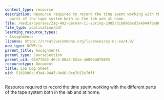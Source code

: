 ```yaml
---
content_type: resource
description: Resource required to record the time spent working with the different
  parts of the tape system both in the lab and at home.
file: /media/courses/21g-402-german-ii-spring-2005/5168906cd3e4944f8e860ce7015e7dff_MIT21G_402S05_labLogSheet.pdf
file_type: application/pdf
learning_resource_types:
- Assignments
license: https://creativecommons.org/licenses/by-nc-sa/4.0/
ocw_type: OCWFile
parent_title: Assignments
parent_type: CourseSection
parent_uid: 05477db5-46c4-00a2-52ae-ab86ea070895
resourcetype: Document
title: Lab Log Sheet
uid: 5168906c-d3e4-944f-8e86-0ce7015e7dff
---
```

Resource required to record the time spent working with the different parts of the tape system both in the lab and at home.